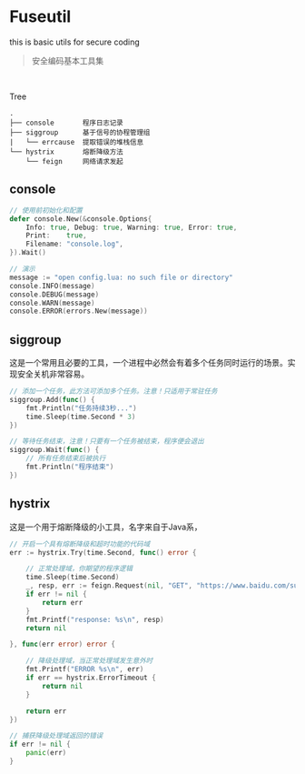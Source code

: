 # Fuseutil
this is basic utils for secure coding

> 安全编码基本工具集

<br>



Tree

```
.
├── console       程序日志记录
├── siggroup      基于信号的协程管理组
|   └── errcause  提取错误的堆栈信息
└── hystrix       熔断降级方法
    └── feign     网络请求发起
```

## console

```go
// 使用前初始化和配置
defer console.New(&console.Options{
	Info: true, Debug: true, Warning: true, Error: true,
	Print:    true,
	Filename: "console.log",
}).Wait()

// 演示
message := "open config.lua: no such file or directory"
console.INFO(message)
console.DEBUG(message)
console.WARN(message)
console.ERROR(errors.New(message))
```
## siggroup
这是一个常用且必要的工具，一个进程中必然会有着多个任务同时运行的场景。实现安全关机非常容易。

```go
// 添加一个任务，此方法可添加多个任务。注意！只适用于常驻任务
siggroup.Add(func() {
	fmt.Println("任务持续3秒...")
	time.Sleep(time.Second * 3)
})

// 等待任务结束，注意！只要有一个任务被结束，程序便会退出
siggroup.Wait(func() {
	// 所有任务结束后被执行
	fmt.Println("程序结束")
})
```

## hystrix
这是一个用于熔断降级的小工具，名字来自于Java系，

```go
// 开启一个具有熔断降级和超时功能的代码域
err := hystrix.Try(time.Second, func() error {

	// 正常处理域，你期望的程序逻辑
	time.Sleep(time.Second)
	_, resp, err := feign.Request(nil, "GET", "https://www.baidu.com/sugrec", nil)
	if err != nil {
		return err
	}
	fmt.Printf("response: %s\n", resp)
	return nil

}, func(err error) error {

	// 降级处理域，当正常处理域发生意外时
	fmt.Printf("ERROR %s\n", err)
	if err == hystrix.ErrorTimeout {
		return nil
	}

	return err
})

// 捕获降级处理域返回的错误
if err != nil {
	panic(err)
}
```
